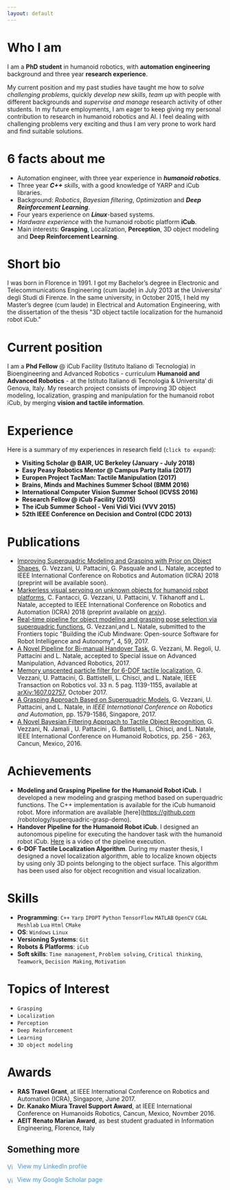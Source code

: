```yaml
---
layout: default
---
```


# Who I am
I am a **PhD student** in humanoid robotics, with **automation engineering** background and three year
**research experience**.

My current position and my past studies have taught me how to _solve challenging problems_, quickly
_develop new skills_, _team up_ with people with different backgrounds and _supervise and manage_ research
activity of other students.
In my future employments, I am eager to keep giving my personal contribution to research in humanoid
robotics and AI. I feel dealing with challenging problems very exciting and thus I am very prone to work
hard and find suitable solutions.

# 6 facts about me
- Automation engineer, with three year experience in _**humanoid robotics**_.
- Three year _**C++** skills_, with a good knowledge of YARP and iCub libraries.
- Background: _Robotics_, _Bayesian filtering_, _Optimization_ and _**Deep Reinforcement Learning**_.
- Four years experience on _**Linux**_-based systems.
- _Hardware experience_ with the humanoid robotic platform **iCub**.
- Main interests: **Grasping**, Localization,  **Perception**,  3D
object modeling and **Deep Reinforcement Learning**.
  
  
# Short bio

I was born in Florence in 1991. I got my Bachelor’s degree in Electronic and Telecommunications
Engineering (cum laude) in July 2013 at the Universita‘ degli Studi di Firenze. In the same university, in
October 2015, I held my Master’s degree (cum laude) in Electrical and Automation Engineering, with the
dissertation of the thesis "3D object tactile localization for the humanoid robot iCub." 


# Current position

I am a **Phd Fellow** @ iCub Facility (Istituto Italiano di Tecnologia) in Bioengineering and Advanced
 Robotics - curriculum **Humanoid and Advanced Robotics** - at the Istituto Italiano di Tecnologia & Universita‘ di Genova, Italy.
My research project consists of improving 3D object modeling, localization, grasping and manipulation for the humanoid robot iCub,
by merging **vision and tactile information**.


# Experience
Here is a summary of my experiences in research field (`click to expand`):
<details style="margin-left: 20px;">
 <summary>  <b>Visiting Scholar @ BAIR, UC Berkeley (January - July 2018)</b> </summary>
       <p style="margin-left: 25px;">     
       My research activity at Bair focuses on the design of new deep reinforcement learning techniques
        aimed at improving robot manipulation and grasping capabilities.
       </p></details> 
<details style="margin-left: 20px;">
 <summary>  <b>Easy Peasy Robotics Mentor @ Campus Party Italia (2017)</b>  </summary>
        <p style="margin-left: 25px;">I was one of the mentors and organizers of Easy Peasy Robotics, a 2-days crash course whose aim
was to provide participants with a brief overview of the research problems and applications related to
humanoid robot programming, from perception to control. An  <b>interview</b> (in Italian)  about Campus Party experience is available <a  href="http://bancadati.datavideo.it/PortaleDV/media/20170722/20170722-rai_news_24-rai_news_24_1311-154526847m.mp4">here.</a></p></details>
<details style="margin-left: 20px;">
 <summary>  <b>Europen Project TacMan: Tactile Manipulation (2017)</b>  </summary>
        <p style="margin-left: 25px;">TacMan is a project founded by the European Union, FP7 ICT Cognitive System and Robotics, no. 610967.
        My work for the TacMan project contributed to improving <b>recognition and manipulation skills</b> for the
humanoid robot iCub. I developed a model-based tactile object localization and recognition algorithm
and a novel pipeline in order to make the iCub robot perform the <b>handover task</b>, i.e. transfer an
object from one hand to the other. A  <b>video</b> of successful handovers is available  <a  href="https://www.youtube.com/watch?v=be27-FGU-Sk&feature=youtu.be">here.</a></p></details>
 <details style="margin-left: 20px;">
   <summary> <b>Brains, Minds and Machines Summer School (BMM 2016)</b>  </summary>
   <p style="margin-left: 25px;"> BMM summer school is organized by Harvard Medical School
September, and Massachusetts Institute of Technology, Woods Hole, Massachusetts, US. An intensive three-week course gives advanced students a “deep end” introduction to the problem
of intelligence – how the brain produces intelligent behavior and how we may be able to replicate
intelligence in machines. The summer school selection process is very competitive due to the increasing number of applications and the small number of available positions. In  2016,  30 students have been selected among 300 nearly. The school requires the accomplishment of a 3 week project, for which I implemented an algorithm, capable of <b>detecting and recognize activities in real videos</b>. I achieved my goal by modeling the problem through <b>Hidden Markov Models</b> and by using <b>Bayesian Regression</b> as main approach.</p>
 </details>
 <details style="margin-left: 20px;">
   <summary>  <b>International Computer Vision Summer School (ICVSS 2016)</b>  </summary>
        <p style="margin-left: 25px;">The International Computer Vision Summer School is organized by University
of Cambridge and University of Catania,  Italy.
The tenth edition of ICVSS  provided both an
objective and clear overview and an in-depth analysis of the state-of-the-art research in Computer
Vision. The courses were delivered by world renowned experts in the field, from both academia and
industry, and covered both theoretical and practical aspects of real Computer Vision problems as
well as examples of their successful commercialisation. (Selected students: 150/396.)</p>
 </details>
 <details style="margin-left: 20px;">
   <summary>  <b>Research Fellow @ iCub Facility (2015)</b> </summary>
        <p style="margin-left: 25px;">I have partnered with the Italian Institute of Technology during my <b>M.Sc. thesis</b>, about  6D object tactile localization, i.e. the problem to estimate the 6-DOF pose of a tridimensional
object, whose model is known,  by using the tactile measurements collected with the robot iCub.</p>
</details>
<details style="margin-left: 20px;">
  <summary>  <b>The iCub Summer School - Veni Vidi Vici (VVV 2015)</b> </summary>
       <p style="margin-left: 25px;">The school focused on humanoid robotics, with the goal to foster collaboration on robot software
across the boundaries and lifetimes of specific platforms and projects.</p>
</details>
<details style="margin-left: 20px;">
   <summary>  <b>52th IEEE Conference on Decision and Control (CDC 2013)</b>  </summary>
        <p style="margin-left: 25px;">During my M.Sc course I joined the IEEE Conference on Decision and Control as a Crew Member. The CDC is recognized as the premier scientific and engineering conference dedicated to the
advancement of the theory and practice of systems and control.</p>
</details>


# Publications
 - [Improving Superquadric Modeling and Grasping with Prior on Object Shapes](grasping2), G. Vezzani, U. Pattacini,
 G. Pasquale and L. Natale, accepted to IEEE International Conference on Robotics and Automation (ICRA) 2018 (preprint will be available soon).
  - [Markerless visual servoing on unknown objects for humanoid robot platforms](visual-servoing), C. Fantacci, G. Vezzani, U. Pattacini, V. Tikhanoff  and L. Natale, accepted to IEEE International Conference on Robotics and Automation (ICRA) 2018 (preprint available on [arxiv](https://arxiv.org/pdf/1710.04465.pdf)).
  - [Real-time pipeline for object modeling and grasping pose selection via superquadric functions](frontiers), G. Vezzani,and L. Natale, submitted to the Frontiers topic "Building the iCub Mindware: Open-source Software for Robot Intelligence and Autonomy", 4, 59, 2017.
 - [A Novel Pipeline for Bi-manual Handover Task](handover), G. Vezzani, M. Regoli, U. Pattacini 
 and L. Natale, accepted to Special issue on Advanced Manipulation, Advanced Robotics, 2017.
  - [Memory unscented particle filter for 6-DOF tactile localization](mupf), G. Vezzani, U. Pattacini,
 G. Battistelli, L. Chisci, and L. Natale, IEEE Transaction on Robotics vol. 33 n. 5 pag. 1139-1155, 
 available at [arXiv:1607.02757](https://arxiv.org/pdf/1607.02757.pdf), October 2017.
- [A Grasping Approach Based on Superquadric Models](grasping), G. Vezzani, U. Pattacini, and L.
  Natale, in _IEEE International Conference on Robotics and Automation_, pp. 1579-1586, Singapore, 2017.
- [A Novel Bayesian Filtering Approach to Tactile Object Recognition](recognition), G. Vezzani, N.
 Jamali , U. Pattacini , G. Battistelli, L. Chisci, and L. Natale, IEEE International Conference
 on Humanoid Robotics, pp. 256 - 263, Cancun, Mexico, 2016.  
 
# Achievements
- **Modeling and Grasping Pipeline for the Humanoid Robot iCub**. I developed a new modeling and grasping method based on superquadric functions. The C++
  implementation is available for the iCub humanoid robot. More information are available [here](https://github.com      /robotology/superquadric-grasp-demo).
- **Handover Pipeline for the Humanoid Robot iCub**.  I designed an autonomous pipeline for executing the handover task with the humanoid robot iCub. [Here](https://www.youtube.com/watch?v=be27-FGU-Sk)
  is a video of the pipeline execution.
- **6-DOF Tactile Localization Algorithm**.  During my master thesis, I designed a novel localization algorithm, able to localize known objects by
  using only 3D points belonging to the object surface. This algorithm has been used also for object
  recognition and visual localization.


# Skills
- **Programming**: `C++` `Yarp` `IPOPT` `Python` `TensorFlow` `MATLAB` `OpenCV` `CGAL` `Meshlab` `Lua` `Html` `CMake` 
- **OS**: `Windows` `Linux`
- **Versioning Systems**: `Git`
- **Robots & Platforms**: `iCub` 
- **Soft skills**:  `Time management`, `Problem solving`, `Critical thinking`, `Teamwork`, `Decision
Making`, `Motivation`

# Topics of Interest
 - `Grasping`
 - `Localization`
 - `Perception`
 - `Deep Reinforcement`
 - `Learning`
 - `3D object modeling`
 
# Awards
- **RAS Travel Grant**, at IEEE International Conference on Robotics and Automation (ICRA),
 Singapore, June 2017.
- **Dr. Kanako Miura Travel Support Award**, at IEEE International Conference on Humanoids
 Robotics, Cancun, Mexico, Novmber 2016.
- **AEIT Renato Marian Award**, as best student graduated in Information Engineering, Florence, Italy

## Something more

<a href="https://it.linkedin.com/pub/giulia-vezzani/b7/a46/51a" style="text-decoration:none;"><span style="color:#3A94EE;"><img src="https://static.licdn.com/scds/common/u/img/webpromo/btn_in_20x15.png" width="20" height="15" alt="View my LinkedIn profile" style="vertical-align:middle;" border="0">&nbsp;View my LinkedIn profile</span></a>


<a href="https://scholar.google.it/citations?user=Zlpuln8AAAAJ" style="text-decoration:none;"><span style="color:#3A94EE;"><img src="https://raw.githubusercontent.com/giuliavezzani/giuliavezzani.github.io/master/files/google-scholar2.png" width="15" height="15" alt="View my Google Scholar page" style="vertical-align:middle;" border="0">&nbsp;&nbsp;View my Google Scholar page</span></a>


